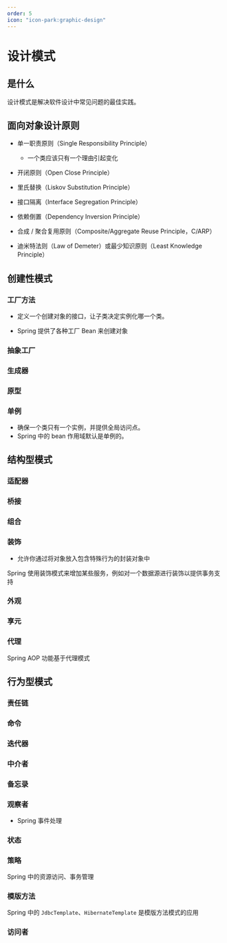 ```yaml
---
order: 5
icon: "icon-park:graphic-design"
---
```


# 设计模式

## 是什么

设计模式是解决软件设计中常见问题的最佳实践。

## 面向对象设计原则

- 单一职责原则（Single Responsibility Principle）
    - 一个类应该只有一个理由引起变化

- 开闭原则（Open Close Principle）
- 里氏替换（Liskov Substitution Principle）
- 接口隔离（Interface Segregation Principle）
- 依赖倒置（Dependency Inversion Principle）
- 合成 / 聚合复用原则（Composite/Aggregate Reuse Principle，C/ARP）
- 迪米特法则（Law of Demeter）或最少知识原则（Least Knowledge Principle）

## 创建性模式

### 工厂方法

- 定义一个创建对象的接口，让子类决定实例化哪一个类。

- Spring 提供了各种工厂 Bean 来创建对象

### 抽象工厂



### 生成器



### 原型



### 单例

- 确保一个类只有一个实例，并提供全局访问点。
- Spring 中的 bean 作用域默认是单例的。

## 结构型模式

### 适配器
### 桥接

### 组合
### 装饰

- 允许你通过将对象放入包含特殊行为的封装对象中

Spring 使用装饰模式来增加某些服务，例如对一个数据源进行装饰以提供事务支持

### 外观
### 享元
### 代理

Spring AOP 功能基于代理模式

## 行为型模式

### 责任链
### 命令

### 迭代器
### 中介者
### 备忘录

### 观察者

- Spring 事件处理

### 状态
### 策略

Spring 中的资源访问、事务管理

### 模版方法

Spring 中的 `JdbcTemplate`、`HibernateTemplate` 是模版方法模式的应用

### 访问者


